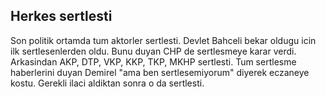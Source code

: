 ## Herkes sertlesti

Son politik ortamda tum aktorler sertlesti. Devlet Bahceli bekar
oldugu icin ilk sertlesenlerden oldu. Bunu duyan CHP de sertlesmeye
karar verdi. Arkasindan AKP, DTP, VKP, KKP, TKP, MKHP sertlesti. Tum
sertlesme haberlerini duyan Demirel "ama ben sertlesemiyorum" diyerek
eczaneye kostu. Gerekli ilaci aldiktan sonra o da sertlesti.
